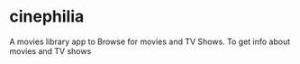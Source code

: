 # cinephilia
A movies library app to Browse for movies and TV Shows.
To get info about movies and TV shows
